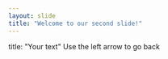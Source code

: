 ```yaml
---
layout: slide
title: "Welcome to our second slide!"
---
```

title: "Your text" 
Use the left arrow to go back
